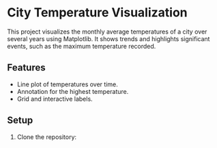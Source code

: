 # City Temperature Visualization

This project visualizes the monthly average temperatures of a city over several years using Matplotlib. It shows trends and highlights significant events, such as the maximum temperature recorded.

## Features
- Line plot of temperatures over time.
- Annotation for the highest temperature.
- Grid and interactive labels.

## Setup
1. Clone the repository:

